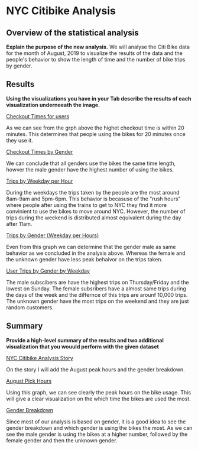 # NYC Citibike Analysis
## Overview of the statistical analysis
**Explain the purpose of the new analysis.**
We will analyse the Citi Bike data for the month of August, 2019 to visualize the results of the data and the people's behavior to show the length of time and the number of bike trips by gender.

## Results
**Using the visualizations you have in your Tab describe the results of each visualization underneeath the image.**

[Checkout Times for users](https://public.tableau.com/authoring/NYCCitibikeAnalysis_16375493949790/CheckoutTimesforUsers#1)

As we can see from the grph above the highet checkout time is within 20 minutes. This determines that people using the bikes for 20 minutes once they use it.

[Checkout Times by Gender](https://public.tableau.com/authoring/NYCCitibikeAnalysis_16375493949790/CheckoutTimesbyGender#1)

We can conclude that all genders use the bikes the same time length, howver the male gender have the highest number of using the bikes.

[Trips by Weekday per Hour](https://public.tableau.com/authoring/NYCCitibikeAnalysis_16375493949790/TripsbyWeekdayperHour#1)

During the weekdays the trips taken by the people are the most around 8am-9am and 5pm-6pm. This behavior is becasuse of the "rush hours" where people after using the trains to get to NYC they find it more convinient to use the bikes to move around NYC. However, the number of trips during the weekend is distributed almost equivalent during the day after 11am.

[Trips by Gender (Weekday per Hours)](https://public.tableau.com/authoring/NYCCitibikeAnalysis_16375493949790/TripsbyGenderWeekdayperHour#1)

Even from this graph we can determine that the gender male as same behavior as we concluded in the analysis above. Whereas the female and the unknown gender have less peak behaivor on the trips taken.


[User Trips by Gender by Weekday](https://public.tableau.com/authoring/NYCCitibikeAnalysis_16375493949790/UserTripsbyGenderbyWeekday#1)

The male subscibers are have the highest trips on Thursday/Friday and the lowest on Sunday. The female subsribers have a almost same trips during the days of the week and the differnce of this trips are arounf 10,000 trips. The unknown gender have the most trips on the weekend and they are just random customers.

## Summary
**Provide a high-level summary of the results and two additional visualization that you wouuld perform with the given dataset**

[NYC Citibike Analysis Story](https://public.tableau.com/authoring/NYCCitibikeAnalysis_16375493949790/NYCCitibikeanalysis#1)

On the story I will add the August peak hours and the gender breakdown.

[August Pick Hours](https://public.tableau.com/authoring/NYCCitibikeAnalysis_16375493949790/AugustPeakHours#1)

Using this graph, we can see clearly the peak hours on the bike usage. This will give a clear visualization on the which time the bikes are used the most.

[Gender Breakdown](https://public.tableau.com/authoring/NYCCitibikeAnalysis_16375493949790/GenderBreakdown#1)

Since most of our analysis is based on gender, it is a good idea to see the gender breakdown and which gender is using the bikes the most. As we can see the male gender is using the bikes at a higher number, followed by the female gender and then the unknown gender.
